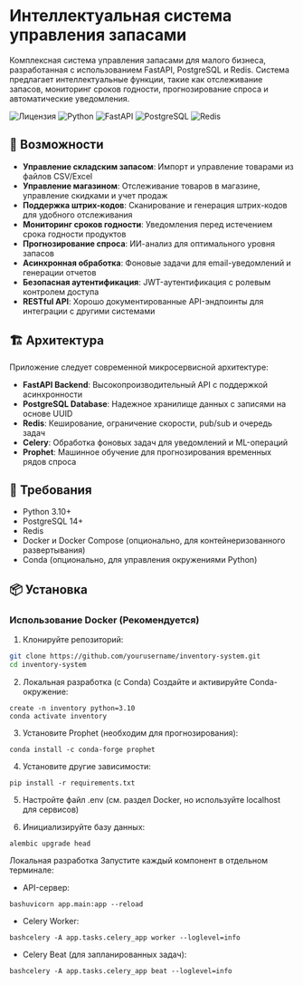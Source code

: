 # Интеллектуальная система управления запасами

Комплексная система управления запасами для малого бизнеса, разработанная с использованием FastAPI, PostgreSQL и Redis. Система предлагает интеллектуальные функции, такие как отслеживание запасов, мониторинг сроков годности, прогнозирование спроса и автоматические уведомления.

![Лицензия](https://img.shields.io/badge/лицензия-MIT-blue)
![Python](https://img.shields.io/badge/python-3.10+-blue)
![FastAPI](https://img.shields.io/badge/FastAPI-0.103.1-green)
![PostgreSQL](https://img.shields.io/badge/PostgreSQL-14+-blue)
![Redis](https://img.shields.io/badge/Redis-latest-red)

## 🚀 Возможности

- **Управление складским запасом**: Импорт и управление товарами из файлов CSV/Excel
- **Управление магазином**: Отслеживание товаров в магазине, управление скидками и учет продаж
- **Поддержка штрих-кодов**: Сканирование и генерация штрих-кодов для удобного отслеживания
- **Мониторинг сроков годности**: Уведомления перед истечением срока годности продуктов
- **Прогнозирование спроса**: ИИ-анализ для оптимального уровня запасов
- **Асинхронная обработка**: Фоновые задачи для email-уведомлений и генерации отчетов
- **Безопасная аутентификация**: JWT-аутентификация с ролевым контролем доступа
- **RESTful API**: Хорошо документированные API-эндпоинты для интеграции с другими системами

## 🏗️ Архитектура

Приложение следует современной микросервисной архитектуре:

- **FastAPI Backend**: Высокопроизводительный API с поддержкой асинхронности
- **PostgreSQL Database**: Надежное хранилище данных с записями на основе UUID
- **Redis**: Кеширование, ограничение скорости, pub/sub и очередь задач
- **Celery**: Обработка фоновых задач для уведомлений и ML-операций
- **Prophet**: Машинное обучение для прогнозирования временных рядов спроса

## 🔧 Требования

- Python 3.10+
- PostgreSQL 14+
- Redis
- Docker и Docker Compose (опционально, для контейнеризованного развертывания)
- Conda (опционально, для управления окружениями Python)

## 📦 Установка

### Использование Docker (Рекомендуется)

1. Клонируйте репозиторий:
```bash
git clone https://github.com/yourusername/inventory-system.git
cd inventory-system
```

2. Локальная разработка (с Conda)
Создайте и активируйте Conda-окружение:

```
create -n inventory python=3.10
conda activate inventory
```

3. Установите Prophet (необходим для прогнозирования):
```
conda install -c conda-forge prophet
```

4. Установите другие зависимости:
```
pip install -r requirements.txt
```

5. Настройте файл .env (см. раздел Docker, но используйте localhost для сервисов)

6. Инициализируйте базу данных:
```
alembic upgrade head
```

Локальная разработка
Запустите каждый компонент в отдельном терминале:

- API-сервер:
```
bashuvicorn app.main:app --reload
```


- Celery Worker:
```
bashcelery -A app.tasks.celery_app worker --loglevel=info
```


- Celery Beat (для запланированных задач):

```
bashcelery -A app.tasks.celery_app beat --loglevel=info
```